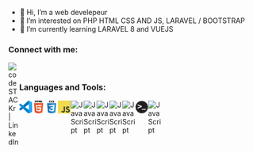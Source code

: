 - 👋 Hi, I’m a web develepeur
- 👀 I’m interested on PHP HTML CSS AND JS, LARAVEL / BOOTSTRAP
- 🌱 I’m currently learning LARAVEL 8 and VUEJS

### Connect with me:

[<img align="left" alt="codeSTACKr | LinkedIn" width="22px" src="https://cdn.jsdelivr.net/npm/simple-icons@v3/icons/linkedin.svg" />][linkedin]

<br />

### Languages and Tools:

<img align="left" alt="Visual Studio Code" width="26px" src="https://raw.githubusercontent.com/github/explore/80688e429a7d4ef2fca1e82350fe8e3517d3494d/topics/visual-studio-code/visual-studio-code.png" />
<img align="left" alt="HTML5" width="26px" src="https://raw.githubusercontent.com/github/explore/80688e429a7d4ef2fca1e82350fe8e3517d3494d/topics/html/html.png" />
<img align="left" alt="CSS3" width="26px" src="https://raw.githubusercontent.com/github/explore/80688e429a7d4ef2fca1e82350fe8e3517d3494d/topics/css/css.png" />
<img align="left" alt="JavaScript" width="26px" src="https://raw.githubusercontent.com/github/explore/80688e429a7d4ef2fca1e82350fe8e3517d3494d/topics/javascript/javascript.png" />
<img align="left" alt="JavaScript" width="26px" src="https://upload.wikimedia.org/wikipedia/commons/thumb/2/27/PHP-logo.svg/711px-PHP-logo.svg.png" />
<img align="left" alt="JavaScript" width="26px" src="https://laravel.com/img/logomark.min.svg" />
<img align="left" alt="JavaScript" width="26px" src="https://vuejs.org/images/logo.svg" />
<img align="left" alt="JavaScript" width="26px" src="https://www.01net.com//images/logiciel/1501.gif" />
<img align="left" alt="JavaScript" width="26px" src="https://kinsta.com/fr/wp-content/uploads/sites/4/2019/04/logo-mysql-1.svg" />

<img align="left" alt="Terminal" width="26px" src="https://raw.githubusercontent.com/github/explore/80688e429a7d4ef2fca1e82350fe8e3517d3494d/topics/terminal/terminal.png" />
<img align="left" alt="JavaScript" width="26px" src="https://play-lh.googleusercontent.com/PCpXdqvUWfCW1mXhH1Y_98yBpgsWxuTSTofy3NGMo9yBTATDyzVkqU580bfSln50bFU=s180" />

<br />
<br />

[linkedin]: https://www.linkedin.com/in/motiaa-othman
<!---
Motiaaa/Motiaaa is a ✨  web develepeur ✨ repository because its `README.md` (this file) appears on your GitHub profile.
You can click the Preview link to take a look at your changes.
--->
